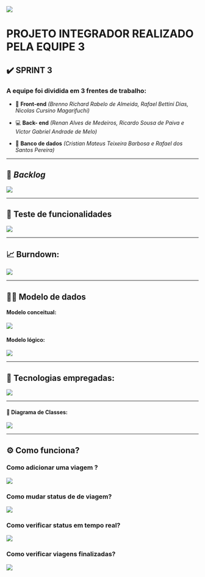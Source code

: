 ![](https://github.com/DevSlim001/PI_2020.2/blob/master/logotipocomum.jpg)


# PROJETO INTEGRADOR REALIZADO PELA EQUIPE 3
## :heavy_check_mark: SPRINT 3

### A equipe foi dividida em 3 frentes de trabalho:

- :art: **Front-end** *(Brenno Richard Rabelo de Almeida, Rafael Bettini Dias, Nicolas Cursino Magarifuchi)*

- :computer: **Back- end** *(Renan Alves de Medeiros, Ricardo Sousa de Paiva e Victor Gabriel Andrade de Melo)*

- :floppy_disk: **Banco de dados** *(Cristian Mateus Teixeira Barbosa e Rafael dos Santos Pereira)*


--------------------------------------------------------------------------------------------------------------------

## :bookmark: **_Backlog_**

![](https://github.com/DevSlim001/PI_2020.2/blob/master/assets/Product_Backlog_total_3.png)

--------------------------------------------------------------------------------------------------------------------

## :tea: **Teste de funcionalidades**

![](https://github.com/DevSlim001/PI_2020.2/blob/master/assets/testes_funcionalidades3_1.png)

--------------------------------------------------------------------------------------------------------------------

## :chart_with_upwards_trend: Burndown:

 ![](https://github.com/DevSlim001/PI_2020.2/blob/master/assets/BurndownSprint3.png)

--------------------------------------------------------------------------------------------------------------------

## :man_technologist: Modelo de dados

#### Modelo conceitual:

![](https://github.com/DevSlim001/PI_2020.2/blob/master/assets/mc_sprint3.jpg)


#### Modelo lógico:

![](https://github.com/DevSlim001/PI_2020.2/blob/master/assets/ml_sprint3.png)

--------------------------------------------------------------------------------------------------------------------

## :rocket: Tecnologias empregadas:
 
![](https://github.com/DevSlim001/PI_2020.2/blob/master/tecnology.png)

--------------------------------------------------------------------------------------------------------------------

#### :tea: Diagrama de Classes:

![](https://github.com/DevSlim001/PI_2020.2/blob/sprint2/diagramaclasses.png)

--------------------------------------------------------------------------------------------------------------------
## :gear: Como funciona?

### Como adicionar  uma viagem ?

![](https://github.com/DevSlim001/PI_2020.2/blob/master/assets/Adicionar-viagem-Funcionario3_1.gif)


### Como mudar status de de viagem?

![](https://github.com/DevSlim001/PI_2020.2/blob/master/assets/Mudar-status-de-viagem-Motorista3_4.gif)


### Como verificar status em tempo real?

![](https://github.com/DevSlim001/PI_2020.2/blob/master/assets/Verificar-status-em-tempo-real3_3.gif)


### Como verificar viagens finalizadas?

![](https://github.com/DevSlim001/PI_2020.2/blob/master/assets/Como-verificar-viagens-finalizadas-Funcionario3_2.gif)







